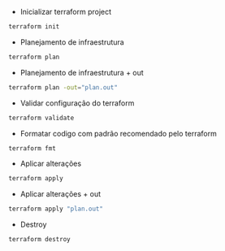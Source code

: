 - Inicializar terraform project
```sh
terraform init
```

- Planejamento de infraestrutura
```sh
terraform plan
```

- Planejamento de infraestrutura + out
```sh
terraform plan -out="plan.out"
```

- Validar configuração do terraform
```sh
terraform validate
```

- Formatar codigo com padrão recomendado pelo terraform
```sh
terraform fmt
```

- Aplicar alterações
```sh
terraform apply
```

- Aplicar alterações + out
```sh
terraform apply "plan.out" 
```

- Destroy
```sh
terraform destroy
```
